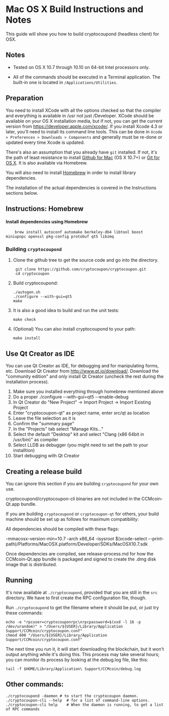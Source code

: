 Mac OS X Build Instructions and Notes
====================================
This guide will show you how to build cryptocoupond (headless client) for OSX.

Notes
-----

* Tested on OS X 10.7 through 10.10 on 64-bit Intel processors only.

* All of the commands should be executed in a Terminal application. The
built-in one is located in `/Applications/Utilities`.

Preparation
-----------

You need to install XCode with all the options checked so that the compiler
and everything is available in /usr not just /Developer. XCode should be
available on your OS X installation media, but if not, you can get the
current version from https://developer.apple.com/xcode/. If you install
Xcode 4.3 or later, you'll need to install its command line tools. This can
be done in `Xcode > Preferences > Downloads > Components` and generally must
be re-done or updated every time Xcode is updated.

There's also an assumption that you already have `git` installed. If
not, it's the path of least resistance to install [Github for Mac](https://mac.github.com/)
(OS X 10.7+) or
[Git for OS X](https://code.google.com/p/git-osx-installer/). It is also
available via Homebrew.

You will also need to install [Homebrew](http://brew.sh) in order to install library
dependencies.

The installation of the actual dependencies is covered in the Instructions
sections below.

Instructions: Homebrew
----------------------

#### Install dependencies using Homebrew

        brew install autoconf automake berkeley-db4 libtool boost miniupnpc openssl pkg-config protobuf qt5 libzmq

### Building `cryptocoupond`

1. Clone the github tree to get the source code and go into the directory.

        git clone https://github.com/cryptocoupon/cryptocoupon.git
        cd cryptocoupon

2.  Build cryptocoupond:

        ./autogen.sh
        ./configure --with-gui=qt5
        make

3.  It is also a good idea to build and run the unit tests:

        make check

4.  (Optional) You can also install cryptocoupond to your path:

        make install

Use Qt Creator as IDE
------------------------
You can use Qt Creator as IDE, for debugging and for manipulating forms, etc.
Download Qt Creator from http://www.qt.io/download/. Download the "community edition" and only install Qt Creator (uncheck the rest during the installation process).

1. Make sure you installed everything through homebrew mentioned above
2. Do a proper ./configure --with-gui=qt5 --enable-debug
3. In Qt Creator do "New Project" -> Import Project -> Import Existing Project
4. Enter "cryptocoupon-qt" as project name, enter src/qt as location
5. Leave the file selection as it is
6. Confirm the "summary page"
7. In the "Projects" tab select "Manage Kits..."
8. Select the default "Desktop" kit and select "Clang (x86 64bit in /usr/bin)" as compiler
9. Select LLDB as debugger (you might need to set the path to your installtion)
10. Start debugging with Qt Creator

Creating a release build
------------------------
You can ignore this section if you are building `cryptocoupond` for your own use.

cryptocoupond/cryptocoupon-cli binaries are not included in the CCMcoin-Qt.app bundle.

If you are building `cryptocoupond` or `cryptocoupon-qt` for others, your build machine should be set up
as follows for maximum compatibility:

All dependencies should be compiled with these flags:

 -mmacosx-version-min=10.7
 -arch x86_64
 -isysroot $(xcode-select --print-path)/Platforms/MacOSX.platform/Developer/SDKs/MacOSX10.7.sdk

Once dependencies are compiled, see release-process.md for how the CCMcoin-Qt.app
bundle is packaged and signed to create the .dmg disk image that is distributed.

Running
-------

It's now available at `./cryptocoupond`, provided that you are still in the `src`
directory. We have to first create the RPC configuration file, though.

Run `./cryptocoupond` to get the filename where it should be put, or just try these
commands:

    echo -e "rpcuser=cryptocouponrpc\nrpcpassword=$(xxd -l 16 -p /dev/urandom)" > "/Users/${USER}/Library/Application Support/CCMcoin/cryptocoupon.conf"
    chmod 600 "/Users/${USER}/Library/Application Support/CCMcoin/cryptocoupon.conf"

The next time you run it, it will start downloading the blockchain, but it won't
output anything while it's doing this. This process may take several hours;
you can monitor its process by looking at the debug.log file, like this:

    tail -f $HOME/Library/Application\ Support/CCMcoin/debug.log

Other commands:
-------

    ./cryptocoupond -daemon # to start the cryptocoupon daemon.
    ./cryptocoupon-cli --help  # for a list of command-line options.
    ./cryptocoupon-cli help    # When the daemon is running, to get a list of RPC commands
